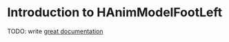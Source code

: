 # Introduction to HAnimModelFootLeft

TODO: write [great documentation](http://jacobian.org/writing/what-to-write/)
